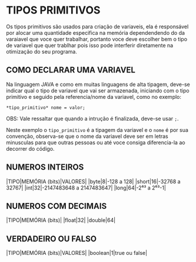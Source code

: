 # TIPOS PRIMITIVOS

Os tipos primitivos são usados para criação de variaveis, ela é responsável por alocar uma quantidade especifica na memória dependendendo do da varaiavel que voce quer trabalhar, portanto voce deve escolher bem o tipo de variavel que quer trablhar pois isso pode interferir diretamente na otimização do seu programa.

## COMO DECLARAR UMA VARIAVEL

Na linguagem JAVA e como em muitas linguagens de alta tipagem, deve-se indicar qual o tipo de variavel que vai ser armazenada, iniciando com o tipo primitivo e seguido pela referencia/nome da variavel, como no exemplo:

    *tipo_primitivo* nome = valor;

OBS: Vale ressaltar que quando a intrução é finalizada, deve-se usar `;`.

Neste exemplo o `tipo_primitivo` é a tipagem da variavel e o `nome` é por sua convenção, observa-se que o nome da variavel deve ser em letras minusculas para que outras pessoas ou até voce consiga diferencia-la ao decorrer do código.

## NUMEROS INTEIROS

|TIPO|MEMÓRIA (bits)|VALORES|
|byte|8|-128 a 128|
|short|16|-32768 a 32767|
|int|32|-2147483648 a 2147483647|
|long|64|-2⁶³ a 2⁶³-1|

## NUMEROS COM DECIMAIS

|TIPO|MEMÓRIA (bits)|
|float|32|
|double|64|

## VERDADEIRO OU FALSO

|TIPO|MEMÓRIA (bits)|VALORES|
|boolean|1|true ou false|
